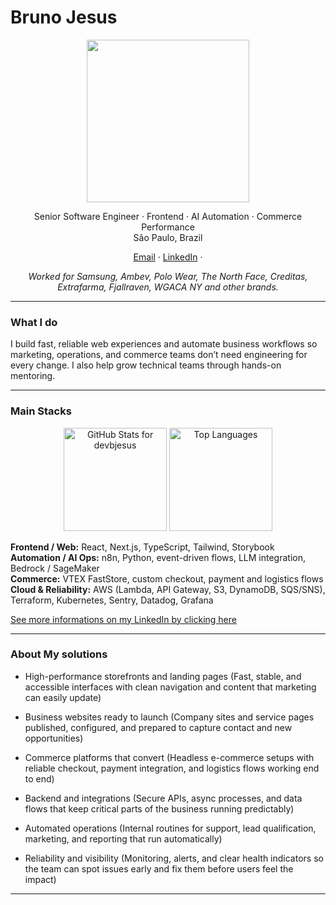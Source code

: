 # Bruno Jesus

<div align="center">
<img 
width="260"
height="260"
src="https://cdn.pixabay.com/animation/2025/10/28/00/58/00-58-09-154_512.gif" />
</div>

<p align="center">
  Senior Software Engineer · Frontend · AI Automation · Commerce Performance
  <br/>
  São Paulo, Brazil
</p>

<p align="center">
  <a href="mailto:devbjesus@gmail.com">Email</a> ·
  <a href="https://linkedin.com/in/devbjesus">LinkedIn</a> ·
</p>

<p align="center" style="font-style: italic">Worked for Samsung, Ambev, Polo Wear, The North Face, Creditas, Extrafarma, Fjallraven, WGACA NY and other brands.</p>

---

### What I do

I build fast, reliable web experiences and automate business workflows so marketing, operations, and commerce teams don’t need engineering for every change. I also help grow technical teams through hands-on mentoring.

---

### Main Stacks

<div>
<p align="center">
  <img
    src="https://github-readme-stats-eight-beta-70.vercel.app/api?username=devbjesus&show_icons=true&theme=dark&hide_border=true&include_all_commits=true&count_private=true"
    alt="GitHub Stats for devbjesus"
    height="165"
  />
  <img
    src="https://github-readme-stats-eight-beta-70.vercel.app/api/top-langs/?username=devbjesus&layout=compact&theme=dark&hide_border=true"
    alt="Top Languages"
    height="165"
  />
</p>
  
</div>

**Frontend / Web:** React, Next.js, TypeScript, Tailwind, Storybook  
**Automation / AI Ops:** n8n, Python, event-driven flows, LLM integration, Bedrock / SageMaker  
**Commerce:** VTEX FastStore, custom checkout, payment and logistics flows  
**Cloud & Reliability:** AWS (Lambda, API Gateway, S3, DynamoDB, SQS/SNS), Terraform, Kubernetes, Sentry, Datadog, Grafana

<a href="https://linkedin.com/in/devbjesus"> See more informations on my LinkedIn by clicking here</a>

---

### About My solutions

- High-performance storefronts and landing pages (Fast, stable, and accessible interfaces with clean navigation and content that marketing can easily update)

- Business websites ready to launch (Company sites and service pages published, configured, and prepared to capture contact and new opportunities)

- Commerce platforms that convert (Headless e-commerce setups with reliable checkout, payment integration, and logistics flows working end to end)

- Backend and integrations (Secure APIs, async processes, and data flows that keep critical parts of the business running predictably)

- Automated operations (Internal routines for support, lead qualification, marketing, and reporting that run automatically)

- Reliability and visibility (Monitoring, alerts, and clear health indicators so the team can spot issues early and fix them before users feel the impact)

---

